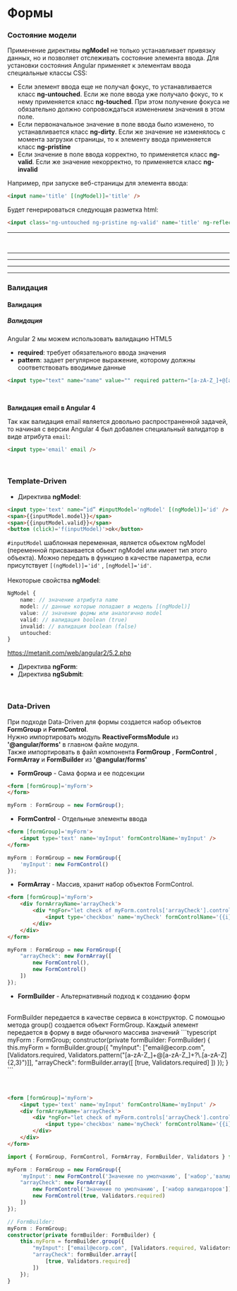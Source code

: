 # Формы

### **Состояние модели**

Применение директивы **ngModel** не только устанавливает привязку данных, но и позволяет отслеживать состояние элемента ввода. Для установки состояния Angular применяет к элементам ввода специальные классы CSS:
* Если элемент ввода еще не получал фокус, то устанавливается класс **ng-untouched**. Если же поле ввода уже получало фокус, то к нему применяется класс **ng-touched**. При этом получение фокуса не обязательно должно сопровождаться изменением значения в этом поле.
* Если первоначальное значение в поле ввода было изменено, то устанавливается класс **ng-dirty**. Если же значение не изменялось с момента загрузки страницы, то к элементу ввода применяется класс **ng-pristine**
* Если значение в поле ввода корректно, то применяется класс **ng-valid**. Если же значение некорректно, то применяется класс **ng-invalid**

Например, при запуске веб-страницы для элемента ввода:
```html
<input name='title' [(ngModel)]='title' />
```
Будет генерироваться следующая разметка html:
```html
<input class='ng-untouched ng-pristine ng-valid' name='title' ng-reflect-name='title' />
```

---
<br />

---

---
  
---
  
  
  
  
  
  
---

### **Валидация**
#### **Валидация**
##### **Валидация**

Angular 2 мы можем использовать валидацию HTML5
* **required**: требует обязательного ввода значения
* **pattern**: задает регулярное выражение, которому должны соответствовать вводимые данные

```html
<input type="text" name="name" value="" required pattern="[a-zA-Z_]+@[a-zA-Z_]+?\.[a-zA-Z]{2,3}" />
```

<br />

**Валидация email в Angular 4**

Так как валидация email является довольно распространенной задачей, то начиная с версии Angular 4 был добавлен специальный валидатор в виде атрибута `email`:
```html
<input type='email' email />
```

<br />

### Template-Driven

* Директива **ngModel**:
```html
<input type='text' name=”id” #inputModel='ngModel' [(ngModel)]='id' />
<span>{{inputModel.model}}</span>
<span>{{inputModel.valid}}</span>
<button (click)='f(inputModel)'>ok</button>
```
`#inputModel` шаблонная переменная, является обьектом ngModel (переменной присваивается обьект ngModel или имеет тип этого объекта). Можно передать в функцию в качестве параметра, если присутствует `[(ngModel)]='id'` , `[ngModel]='id'`.
<br />
<br />
Некоторые свойства **ngModel**:
```typescript
NgModel {
    name: // значение атрибута name
    model: // данные которые попадают в модель [(ngModel)]
    value: // значение формы или аналогично model
    valid: // валидация boolean (true)
    invalid: // валидация boolean (false)
    untouched:    
}
```
https://metanit.com/web/angular2/5.2.php


* Директива **ngForm**:
* Директива **ngSubmit**:


<br />

### Data-Driven

При подходе Data-Driven для формы создается набор объектов **FormGroup** и **FormControl**.
<br />
Нужно импортировать модуль **ReactiveFormsModule** из **'@angular/forms'** в главном файле модуля.
<br />
Также импортировать в файл компонента **FormGroup** ,  **FormControl** , **FormArray** и **FormBuilder** из **'@angular/forms'**

* **FormGroup** - Сама форма и ее подсекции
```html
<form [formGroup]='myForm'>
</form>
```
```typescript
myForm : FormGroup = new FormGroup();
```

* **FormControl** - Отдельные элементы ввода
```html
<form [formGroup]='myForm'>
    <input type='text' name='myInput' formControlName='myInput' />
</form>
```
```typescript
myForm : FormGroup = new FormGroup({
    'myInput': new FormControl()
});
```

* **FormArray** - Массив, хранит набор объектов FormControl.
```html
<form [formGroup]='myForm'>
    <div formArrayName='arrayCheck'>
        <div *ngFor="let check of myForm.controls['arrayCheck'].controls; let i = index">
            <input type='checkbox' name='myCheck' formControlName='{{i}}' />
        </div>
    </div>
</form>
```
```typescript
myForm : FormGroup = new FormGroup({
    "arrayCheck": new FormArray([
        new FormControl(),
        new FormControl()
    ])
});
```

* **FormBuilder** - Альтернативный подход к созданию форм
<br />
FormBuilder передается в качестве сервиса в конструктор. С помощью метода group() создается объект FormGroup. Каждый элемент передается в форму в виде обычного массива значений
```typescript
myForm : FormGroup;
    constructor(private formBuilder: FormBuilder) {
        this.myForm = formBuilder.group({
            "myInput": ["email@ecorp.com", [Validators.required, Validators.pattern("[a-zA-Z_]+@[a-zA-Z_]+?\.[a-zA-Z]{2,3}")]],
            "arrayCheck": formBuilder.array([
                [true, Validators.required]
            ])
        });
    }
```


<br />
<br />
<br />

```html
<form [formGroup]='myForm'>
    <input type='text' name='myInput' formControlName='myInput' />
    <div formArrayName='arrayCheck'>
        <div *ngFor="let check of myForm.controls['arrayCheck'].controls; let i = index">
            <input type='checkbox' name='myCheck' formControlName='{{i}}' />
        </div>
    </div>
</form>
```
```typescript
import { FormGroup, FormControl, FormArray, FormBuilder, Validators } from '@angular/forms';

myForm : FormGroup = new FormGroup({
    'myInput': new FormControl('Значение по умолчанию', ['набор','валидаторов']),
    "arrayCheck": new FormArray([
        new FormControl('Значение по умолчанию', ['набор валидаторов']),
        new FormControl(true, Validators.required)
    ])
});

// FormBuilder:
myForm : FormGroup;
constructor(private formBuilder: FormBuilder) {
    this.myForm = formBuilder.group({
        "myInput": ["email@ecorp.com", [Validators.required, Validators.pattern("[a-zA-Z_]+@[a-zA-Z_]+?\.[a-zA-Z]{2,3}")]],
        "arrayCheck": formBuilder.array([
            [true, Validators.required]
        ])
    });
}
```

